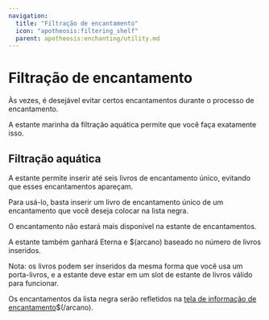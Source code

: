 ```yaml
---
navigation:
  title: "Filtração de encantamento"
  icon: "apotheosis:filtering_shelf"
  parent: apotheosis:enchanting/utility.md
---
```


# Filtração de encantamento

Às vezes, é desejável evitar certos encantamentos durante o processo de encantamento.

A <Color id="blue">estante marinha da filtração aquática</Color> permite que você faça exatamente isso.

## Filtração aquática

A estante permite inserir até seis livros de encantamento único, evitando que esses encantamentos apareçam.

<Recipe id="apotheosis:filtering_shelf" />

Para usá-lo, basta inserir um livro de encantamento único de um encantamento que você deseja colocar na lista negra.

O encantamento não estará mais disponível na estante de encantamentos.

A estante também ganhará <Color hex="#3DB53D">Eterna</Color> e $(arcano) baseado no número de livros inseridos.

Nota: os livros podem ser inseridos da mesma forma que você usa um porta-livros, e a estante deve estar em um slot de estante de livros válido para funcionar.

Os encantamentos da lista negra serão refletidos na [tela de informação de encantamento](../info.md)$(/arcano).

